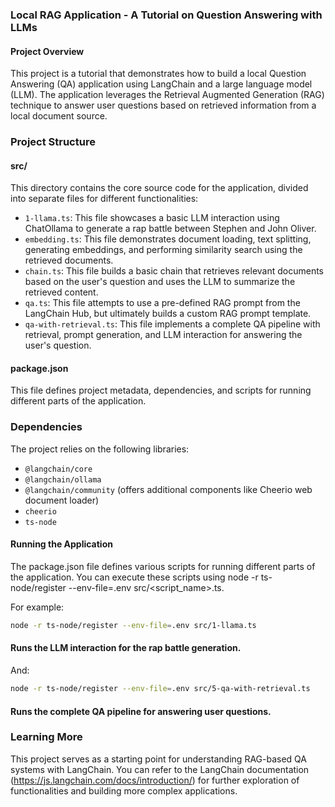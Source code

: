 ### Local RAG Application - A Tutorial on Question Answering with LLMs

#### Project Overview

This project is a tutorial that demonstrates how to build a local Question
Answering (QA) application using LangChain and a large language model
(LLM). The application leverages the Retrieval Augmented Generation (RAG)
technique to answer user questions based on retrieved information from a
local document source.

### Project Structure

#### src/

This directory contains the core source code for the application, divided
into separate files for different functionalities:

- `1-llama.ts`: This file showcases a basic LLM interaction using
  ChatOllama to generate a rap battle between Stephen and John Oliver.
- `embedding.ts`: This file demonstrates document loading, text splitting,
  generating embeddings, and performing similarity search using the
  retrieved documents.
- `chain.ts`: This file builds a basic chain that retrieves relevant
  documents based on the user's question and uses the LLM to summarize the
  retrieved content.
- `qa.ts`: This file attempts to use a pre-defined RAG prompt from the
  LangChain Hub, but ultimately builds a custom RAG prompt template.
- `qa-with-retrieval.ts`: This file implements a complete QA pipeline with
  retrieval, prompt generation, and LLM interaction for answering the user's
  question.

#### package.json

This file defines project metadata, dependencies, and scripts for running
different parts of the application.

### Dependencies

The project relies on the following libraries:

- `@langchain/core`
- `@langchain/ollama`
- `@langchain/community` (offers additional components like Cheerio web
  document loader)
- `cheerio`
- `ts-node`

#### Running the Application

The package.json file defines various scripts for running different parts
of the application. You can execute these scripts using node -r
ts-node/register --env-file=.env src/<script_name>.ts.

For example:

```bash
node -r ts-node/register --env-file=.env src/1-llama.ts
```

#### Runs the LLM interaction for the rap battle generation.

And:

```bash
node -r ts-node/register --env-file=.env src/5-qa-with-retrieval.ts
```

#### Runs the complete QA pipeline for answering user questions.

### Learning More

This project serves as a starting point for understanding RAG-based QA
systems with LangChain. You can refer to the LangChain documentation
(https://js.langchain.com/docs/introduction/) for further exploration of
functionalities and building more complex applications.
